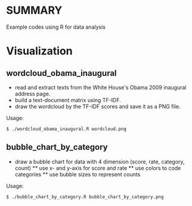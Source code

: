 # SUMMARY
Example codes using R for data analysis

# Visualization
## wordcloud_obama_inaugural
* read and extract texts from the White House's Obama 2009 inaugural address page.
* build a text-document matrix using TF-IDF.
* draw the wordcloud by the TF-IDF scores and save it as a PNG file.

Usage:

    $ ./wordcloud_obama_inaugural.R wordcloud.png

## bubble_chart_by_category
* draw a bubble chart for data with 4 dimension (score, rate, category, count)
** use x- and y-axis for score and rate
** use colors to code categories
** use bubble sizes to represent counts

Usage:

    $ ./bubble_chart_by_category.R bubble_chart_by_category.png

